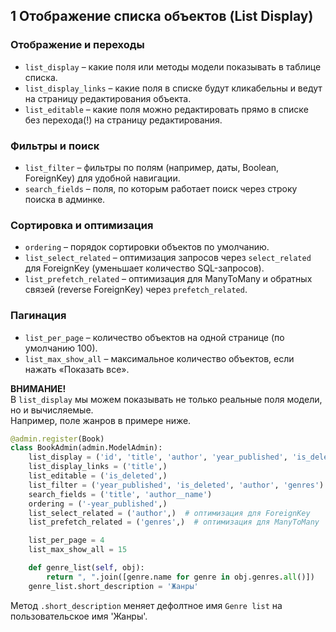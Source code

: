 ## 1️ Отображение списка объектов (List Display)

### Отображение и переходы

* `list_display` – какие поля или методы модели показывать в таблице списка.
* `list_display_links` – какие поля в списке будут кликабельны и ведут на страницу редактирования объекта.
* `list_editable` – какие поля можно редактировать прямо в списке без перехода(!) на страницу редактирования.

### **Фильтры и поиск**

* `list_filter` – фильтры по полям (например, даты, Boolean, ForeignKey) для удобной навигации.
* `search_fields` – поля, по которым работает поиск через строку поиска в админке.

### Сортировка и оптимизация

* `ordering` – порядок сортировки объектов по умолчанию.
* `list_select_related` – оптимизация запросов через `select_related` для ForeignKey (уменьшает количество SQL-запросов).
* `list_prefetch_related` – оптимизация для ManyToMany и обратных связей (reverse ForeignKey) через `prefetch_related`.

### Пагинация

* `list_per_page` – количество объектов на одной странице (по умолчанию 100).
* `list_max_show_all` – максимальное количество объектов, если нажать «Показать все».


**ВНИМАНИЕ!**  
В `list_display` мы можем показывать не только реальные поля модели, но и вычисляемые.   
Например, поле жанров в примере ниже.

```python
@admin.register(Book)
class BookAdmin(admin.ModelAdmin):
    list_display = ('id', 'title', 'author', 'year_published', 'is_deleted', 'genre_list')
    list_display_links = ('title',)
    list_editable = ('is_deleted',)
    list_filter = ('year_published', 'is_deleted', 'author', 'genres')
    search_fields = ('title', 'author__name')
    ordering = ('-year_published',)
    list_select_related = ('author',)  # оптимизация для ForeignKey
    list_prefetch_related = ('genres',)  # оптимизация для ManyToMany

    list_per_page = 4
    list_max_show_all = 15

    def genre_list(self, obj):
        return ", ".join([genre.name for genre in obj.genres.all()])
    genre_list.short_description = 'Жанры'
```

Метод `.short_description` меняет дефолтное имя `Genre list` на пользовательское имя 'Жанры'.